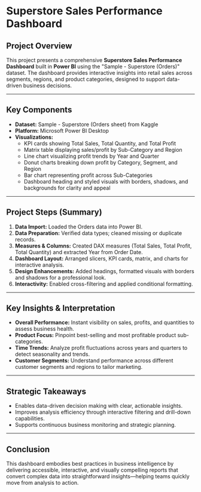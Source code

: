 # Superstore Sales Performance Dashboard

## Project Overview

This project presents a comprehensive **Superstore Sales Performance Dashboard** built in **Power BI** using the "Sample - Superstore (Orders)" dataset. The dashboard provides interactive insights into retail sales across segments, regions, and product categories, designed to support data-driven business decisions.

---

## Key Components

- **Dataset:** Sample - Superstore (Orders sheet) from Kaggle
- **Platform:** Microsoft Power BI Desktop
- **Visualizations:**
  - KPI cards showing Total Sales, Total Quantity, and Total Profit
  - Matrix table displaying sales/profit by Sub-Category and Region
  - Line chart visualizing profit trends by Year and Quarter
  - Donut charts breaking down profit by Category, Segment, and Region
  - Bar chart representing profit across Sub-Categories
  - Dashboard heading and styled visuals with borders, shadows, and backgrounds for clarity and appeal

---

## Project Steps (Summary)

1. **Data Import:** Loaded the Orders data into Power BI.
2. **Data Preparation:** Verified data types; cleaned missing or duplicate records.
3. **Measures & Columns:** Created DAX measures (Total Sales, Total Profit, Total Quantity) and extracted Year from Order Date.
4. **Dashboard Layout:** Arranged slicers, KPI cards, matrix, and charts for interactive analysis.
5. **Design Enhancements:** Added headings, formatted visuals with borders and shadows for a professional look.
6. **Interactivity:** Enabled cross-filtering and applied conditional formatting.

---

## Key Insights & Interpretation

- **Overall Performance:** Instant visibility on sales, profits, and quantities to assess business health.
- **Product Focus:** Pinpoint best-selling and most profitable product sub-categories.
- **Time Trends:** Analyze profit fluctuations across years and quarters to detect seasonality and trends.
- **Customer Segments:** Understand performance across different customer segments and regions to tailor marketing.

---

## Strategic Takeaways

- Enables data-driven decision making with clear, actionable insights.
- Improves analysis efficiency through interactive filtering and drill-down capabilities.
- Supports continuous business monitoring and strategic planning.

---

## Conclusion

This dashboard embodies best practices in business intelligence by delivering accessible, interactive, and visually compelling reports that convert complex data into straightforward insights—helping teams quickly move from analysis to action.
